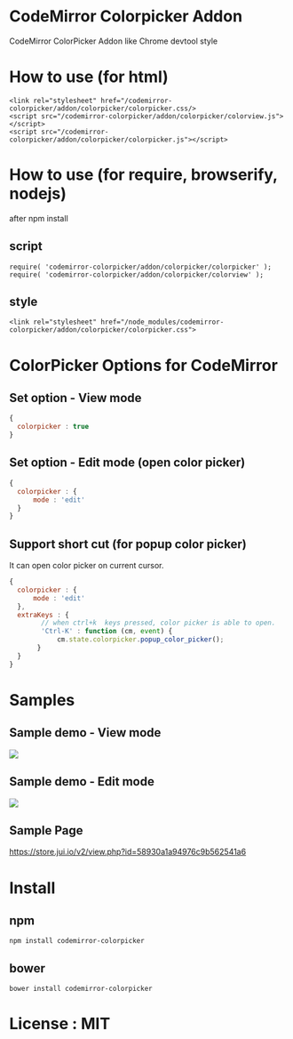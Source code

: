 # CodeMirror Colorpicker Addon 

CodeMirror ColorPicker Addon like Chrome devtool style  

# How to use (for  html) 

```
<link rel="stylesheet" href="/codemirror-colorpicker/addon/colorpicker/colorpicker.css/>
<script src="/codemirror-colorpicker/addon/colorpicker/colorview.js"></script>
<script src="/codemirror-colorpicker/addon/colorpicker/colorpicker.js"></script>
```

# How to use (for require, browserify, nodejs) 

after npm install 

## script 

```
require( 'codemirror-colorpicker/addon/colorpicker/colorpicker' );
require( 'codemirror-colorpicker/addon/colorpicker/colorview' );
```

## style 

```
<link rel="stylesheet" href="/node_modules/codemirror-colorpicker/addon/colorpicker/colorpicker.css">
```

# ColorPicker Options for CodeMirror

## Set option - View mode 

```javascript
{
  colorpicker : true
}
```

## Set option - Edit mode (open color picker)

```javascript
{
  colorpicker : {
      mode : 'edit'
  }
}
```

## Support short cut (for popup color picker) 

It can open color picker on current cursor.

```javascript
{
  colorpicker : {
      mode : 'edit'
  },
  extraKeys : {
        // when ctrl+k  keys pressed, color picker is able to open. 
        'Ctrl-K' : function (cm, event) {
            cm.state.colorpicker.popup_color_picker();
       }
  }
}
```

# Samples

## Sample demo - View mode 

<img src="http://i.giphy.com/l3q2SDCDRUCaTiEKs.gif" />

## Sample demo - Edit mode 

<img src="http://i.giphy.com/26xBI1fdHFsAjCwqQ.gif" />


## Sample Page 

https://store.jui.io/v2/view.php?id=58930a1a94976c9b562541a6

# Install 

## npm 

```npm
npm install codemirror-colorpicker
```

## bower 

```
bower install codemirror-colorpicker 
```

# License : MIT 
